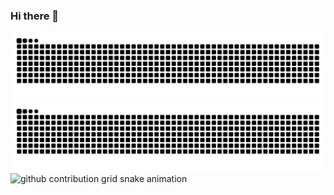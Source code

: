 ### Hi there 👋

![github contribution grid snake animation](https://raw.githubusercontent.com/shahradelahi/shahradelahi/output/github-contribution-grid-snake-dark.svg#gh-dark-mode-only)
![github contribution grid snake animation](https://raw.githubusercontent.com/shahradelahi/shahradelahi/output/github-contribution-grid-snake.svg#gh-light-mode-only)
![github contribution grid snake animation](https://user-images.githubusercontent.com/74038190/212284136-03988914-d899-44b4-b1d9-4eeccf656e44.gif)


